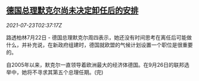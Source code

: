 <!--1627009263000-->
[德国总理默克尔尚未决定卸任后的安排](https://cn.reuters.com/article/germany-merkel-future-life-0723-idCNKBS2ET045)
------

<div><i>2021-07-23T02:37:17Z</i></div><p>路透柏林7月22日 - 德国总理默克尔周四表示，她还没有时间思考在离任后可能做什么，并补充说，在新政府组建时，德国就欧盟的气候计划设置一个职位是很重要的。</p><p>自2005年以来，默克尔一直领导着欧洲最大的经济体德国。在9月26日的联邦选举中，她将不寻求其第五个总理任期。(完)</p>
